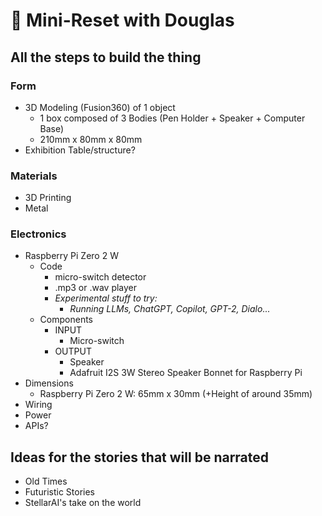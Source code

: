 # 🔁 Mini-Reset with Douglas

## All the steps to build the thing

### Form
- 3D Modeling (Fusion360) of 1 object
    - 1 box composed of 3 Bodies (Pen Holder + Speaker + Computer Base)
    - 210mm x 80mm x 80mm
- Exhibition Table/structure?

### Materials
- 3D Printing
- Metal

### Electronics
- Raspberry Pi Zero 2 W
    - Code
        - micro-switch detector
        - .mp3 or .wav player
        - _Experimental stuff to try:_
            - _Running LLMs, ChatGPT, Copilot, GPT-2, Dialo..._
    - Components
        - INPUT
            - Micro-switch
        - OUTPUT
            - Speaker
            - Adafruit I2S 3W Stereo Speaker Bonnet for Raspberry Pi
- Dimensions
    - Raspberry Pi Zero 2 W: 65mm x 30mm (+Height of around 35mm)
- Wiring
- Power
- APIs?


## Ideas for the stories that will be narrated
- Old Times
- Futuristic Stories
- StellarAI's take on the world